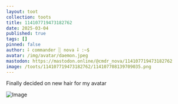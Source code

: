 ```yaml
---
layout: toot
collection: toots
title: 114107719473182762
date: 2025-03-04
published: true
tags: []
pinned: false
author: ⸸ commander ░ nova ⸸ :~$
avatar: /img/avatar/daemon.jpeg
mastodon: https://mastodon.online/@cmdr_nova/114107719473182762
image: /toots/114107719473182762/114107708139709035.png
---
```


Finally decided on new hair for my avatar

<img src="/toots/114107719473182762/114107708139709035.png" alt="Image">
